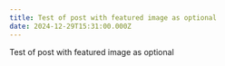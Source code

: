 ```yaml
---
title: Test of post with featured image as optional
date: 2024-12-29T15:31:00.000Z
---
```

Test of post with featured image as optional
